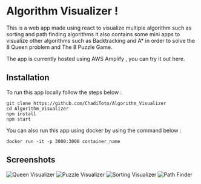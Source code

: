 ﻿# Algorithm Visualizer !

This is a web app made using react to visualize multiple algorithm such as sorting and path finding algorithms it also contains some mini apps to visualize other algorithms such as Backtracking and A* in order to solve the 8 Queen problem and The 8 Puzzle Game.

The app is currently hosted using AWS Amplify , you can try it out here.
## Installation

To run this app locally follow the steps below : 

    git clone https://github.com/ChadiToto/Algorithm_Visualizer
    cd Algorithm_Visualizer
    npm install
    npm start
You can also run this app using docker by using the command below : 

    docker run -it -p 3000:3000 container_name

## Screenshots

![Queen Visualizer](https://im7.ezgif.com/tmp/ezgif-7-a78269d5cede.gif)
![Puzzle Visualizer](https://im7.ezgif.com/tmp/ezgif-7-d5827d36836f.gif)
![Sorting Visualizer](https://im7.ezgif.com/tmp/ezgif-7-06bd87d938a6.gif)
![Path Finder](https://im7.ezgif.com/tmp/ezgif-7-22f089dac808.gif)
